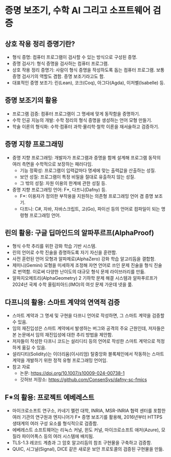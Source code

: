 # 증명 보조기, 수학 AI 그리고 소프트웨어 검증

## 상호 작용 정리 증명기란?

* 형식 증명: 컴퓨터 프로그램이 검사할 수 있는 방식으로 구성된 증명.
* 증명 검사기: 형식 증명을 검사하는 컴퓨터 프로그램.
* 상호 작용 정리 증명기: 사람이 형식 증명을 작성하도록 돕는 컴퓨터 프로그램.
  보통 증명 검사기의 역할도 겸함. 증명 보조기라고도 함.
* 대표적인 증명 보조기: 린(Lean), 코크(Coq), 아그다(Agda), 이저벨(Isabelle) 등.

## 증명 보조기의 활용

* 프로그램 검증: 컴퓨터 프로그램이 그 명세에 맞게 동작함을 증명하기.
* 수학 인공 지능의 개발: 수학 정리의 형식 증명을 생성하는 언어 모형 만들기.
* 학술 이론의 형식화: 수학·컴퓨터 과학·물리학·철학 이론을 재서술하고 검증하기.

## 증명 지향 프로그래밍

* 증명 지향 프로그래밍: 개발자가 프로그램과 증명을 함께 설계해 프로그램 동작의
  여러 측면을 수학적으로 보장하는 패러다임.
  - 기능 정확성: 프로그램이 입력값마다 명세에 맞는 출력값을 산출하는 성질.
  - 보안 성질: 프로그램이 특정 비밀을 절대로 유출하지 않는 성질.
  - 그 밖의 성질: 자원 이용의 한계에 관한 성질 등.
* 증명 지향 프로그래밍 언어: F*, 다프니(Dafny) 등.
  - F*: 이용자가 정의한 부작용을 지원하는 의존형 프로그래밍 언어 겸 증명 보조기.
  - 다프니: C#, 자바, 자바스크립트, 고(Go), 파이선 등의 언어로 컴파일이 되는
    명령형 프로그래밍 언어.

## 린의 활용: 구글 딥마인드의 알파푸르프(AlphaProof)

* 형식 수학 추리를 위한 강화 학습 기반 시스템.
* 린의 언어로 수학 진술을 증명하도록 자기 자신을 훈련함.
* 사전 훈련된 언어 모형과 알파제로(AlphaZero) 강화 학습 알고리듬을 결합함.
* 제미니(Gemini) 모형을 미세하게 조정해 자연 언어로 쓰인 문제 진술을 형식 진술로
  번역함. 이로써 다양한 난이도의 대규모 형식 문제 라이브러리를 만듦.
* 알파지오메트리(AlphaGeometry) 2 기하학 문제 해결 시스템과 알파푸르프가 2024년
  국제 수학 올림피아드(IMO)의 여섯 문제 가운데 넷을 풂.

## 다프니의 활용: 스마트 계약의 연역적 검증

* 스마트 계약과 그 명세 및 구현을 다프니 언어로 작성하면, 그 스마트 계약을
  검증할 수 있음.
* 임의 재진입성은 스마트 계약에서 발생하는 버그와 공격의 주요 근원인데, 저자들은
  본 논문에서 임의 재진입성에 대한 추리 방법을 제안함.
* 저자들이 작성한 다프니 코드는 설리디티 등의 언어로 작성한 스마트 계약으로
  적정하게 옮길 수 있음.
* 설리디티(Solidity)는 이더리움(이시리엄) 탈중앙화 블록체인에서 작동하는 스마트
  계약을 개발하기 위한 정적 유형 프로그래밍 언어임.
* 참고 자료
  - 논문: <https://doi.org/10.1007/s10009-024-00738-1>
  - 깃허브 저장소: <https://github.com/ConsenSys/dafny-sc-fmics>

## F*의 활용: 프로젝트 에베레스트

* 마이크로소프트 연구소, 카네기 멜런 대학, INRIA, MSR-INRIA 협력 센터를 포함한
  여러 기관의 연구원과 엔지니어가 F* 증명 보조기를 활용해, 2016년부터 HTTPS
  생태계의 여러 구성 요소를 형식적으로 검증함.
* 에베레스트 소프트웨어는 리눅스 커널, 윈도 커널, 마이크로소프트 애저(Azure),
  모질라 파이어폭스 등의 여러 시스템에 배치됨.
* TLS-1.3 레코드 계층과 그 암호 알고리듬의 참조 구현물을 구축하고 검증함.
* QUIC, 시그널(Signal), DICE 같은 새로운 보안 프로토콜의 검증된 구현물을 만듦.
